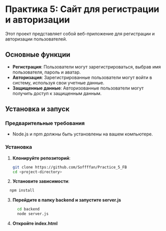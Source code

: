 # Практика 5: Сайт для регистрации и авторизации

Этот проект представляет собой веб-приложение для регистрации и авторизации пользователей.

## Основные функции

- **Регистрация**: Пользователи могут зарегистрироваться, выбрав имя пользователя, пароль и аватар.
- **Авторизация**: Зарегистрированные пользователи могут войти в систему, используя свои учетные данные.
- **Защищенные данные**: Авторизованные пользователи могут получить доступ к защищенным данным.

## Установка и запуск

### Предварительные требования

- Node.js и npm должны быть установлены на вашем компьютере.

### Установка

1. **Клонируйте репозиторий**:
   ```bash
   git clone https://github.com/Soffffan/Practice_5_FB
   cd <project-directory>
   ```

2. **Установите зависимости**:
```bash
  npm install
```

3. **Перейдите в папку backend и запустите server.js**
   ```bash
     cd backend
     node server.js
   ```
4. **Откройте index.html**
